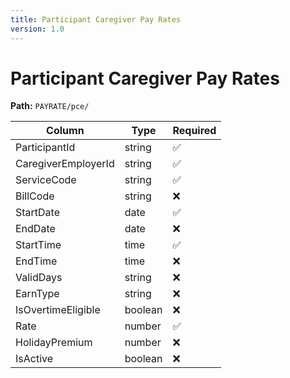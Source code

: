 ```yaml
---
title: Participant Caregiver Pay Rates
version: 1.0
---
```

# Participant Caregiver Pay Rates
**Path:** `PAYRATE/pce/`

| Column | Type | Required |
|--------|------|----------|
| ParticipantId | string | ✅ |
| CaregiverEmployerId | string | ✅ |
| ServiceCode | string | ✅ |
| BillCode | string | ❌ |
| StartDate | date | ✅ |
| EndDate | date | ❌ |
| StartTime | time | ✅ |
| EndTime | time | ❌ |
| ValidDays | string | ❌ |
| EarnType | string | ❌ |
| IsOvertimeEligible | boolean | ❌ |
| Rate | number | ✅ |
| HolidayPremium | number | ❌ |
| IsActive | boolean | ❌ |